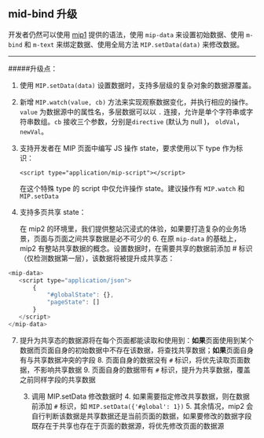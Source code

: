 ## mid-bind 升级

开发者仍然可以使用 [mip1](https://www.mipengine.org/examples/mip-extensions/mip-bind.html) 提供的语法，使用 `mip-data` 来设置初始数据、使用 `m-bind` 和 `m-text` 来绑定数据、使用全局方法 `MIP.setData(data)` 来修改数据。

----------

#####升级点：
1.  使用 `MIP.setData(data)` 设置数据时，支持多层级的复杂对象的数据源覆盖。

2. 新增 `MIP.watch(value, cb)` 方法来实现观察数据变化，并执行相应的操作。 `value` 为数据源中的属性名，多层数据可以以 `.` 连接，允许是单个字符串或字符串数组。`cb` 接收三个参数，分别是`directive` (默认为 null )， `oldVal`，`newVal`。

3. 支持开发者在 MIP 页面中编写 JS 操作 state，要求使用以下 type 作为标识：

	`<script type="application/mip-script"></script>`

	在这个特殊 type 的 script 中仅允许操作 state。建议操作有 `MIP.watch` 和 `MIP.setData`

4.  支持多页共享 state：
	
	在 mip2 的环境里，我们提供整站沉浸式的体验，如果要打造复杂的业务场景，页面与页面之间共享数据是必不可少的
	6. 在原 `mip-data` 的基础上，mip2 有整站共享数据的概念。设置数据时，在需要共享的数据前添加 # 标识（仅检测数据第一层），该数据将被提升成共享态：
  ```javascript
  <mip-data>
     <script type="application/json">
         {
             "#globalState": {},
             "pageState": []
         }
     </script>
 </mip-data>
 ```
 7. 提升为共享态的数据源将在每个页面都能读取和使用到：**如果**页面使用到某个数据而页面自身的初始数据中不存在该数据，将查找共享数据；**如果**页面自身有与共享数据冲突的字段
		8. 页面自身的数据没有 `#` 标识，将优先读取页面数据，不影响共享数据
		9. 页面自身的数据带有 `#` 标识，提升为共享数据，覆盖之前同样字段的共享数据

    3. 调用 MIP.setData 修改数据时
	    4. 如果需要指定修改共享数据，则在数据前添加 `#` 标识，如 `MIP.setData({'#global': 1})`
	    5. 其余情况，mip2 会自行判断该数据是共享数据还是当前页面的数据，如果要修改的数据字段既存在于共享也存在于页面的数据源，将优先修改页面的数据源